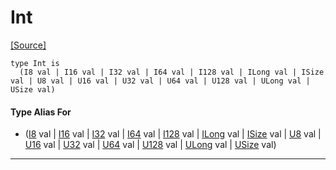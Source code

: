 # Int
<span class="source-link">[[Source]](src/builtin/real.md#L-0-716)</span>
```pony
type Int is
  (I8 val | I16 val | I32 val | I64 val | I128 val | ILong val | ISize val | U8 val | U16 val | U32 val | U64 val | U128 val | ULong val | USize val)
```

#### Type Alias For

* ([I8](builtin-I8.md) val | [I16](builtin-I16.md) val | [I32](builtin-I32.md) val | [I64](builtin-I64.md) val | [I128](builtin-I128.md) val | [ILong](builtin-ILong.md) val | [ISize](builtin-ISize.md) val | [U8](builtin-U8.md) val | [U16](builtin-U16.md) val | [U32](builtin-U32.md) val | [U64](builtin-U64.md) val | [U128](builtin-U128.md) val | [ULong](builtin-ULong.md) val | [USize](builtin-USize.md) val)

---

